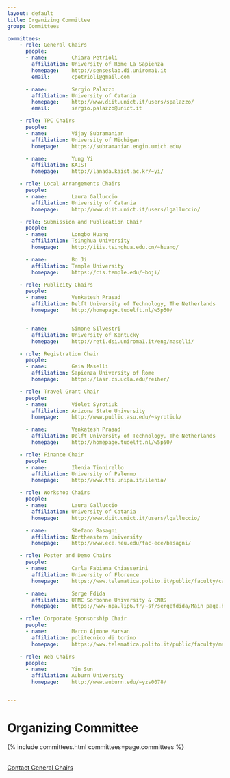 ```yaml
---
layout: default
title: Organizing Committee
group: Committees

committees:
    - role: General Chairs
      people:
      - name:        Chiara Petrioli
        affiliation: University of Rome La Sapienza
        homepage:    http://senseslab.di.uniroma1.it
        email:       cpetrioli@gmail.com

      - name:        Sergio Palazzo
        affiliation: University of Catania
        homepage:    http://www.diit.unict.it/users/spalazzo/
        email:       sergio.palazzo@unict.it

    - role: TPC Chairs
      people:
      - name:        Vijay Subramanian
        affiliation: University of Michigan
        homepage:    https://subramanian.engin.umich.edu/

      - name:        Yung Yi
        affiliation: KAIST
        homepage:    http://lanada.kaist.ac.kr/~yi/

    - role: Local Arrangements Chairs
      people:
      - name:        Laura Galluccio
        affiliation: University of Catania
        homepage:    http://www.diit.unict.it/users/lgalluccio/

    - role: Submission and Publication Chair
      people:
      - name:        Longbo Huang
        affiliation: Tsinghua University
        homepage:    http://iiis.tsinghua.edu.cn/~huang/

      - name:        Bo Ji
        affiliation: Temple University
        homepage:    https://cis.temple.edu/~boji/

    - role: Publicity Chairs
      people:
      - name:        Venkatesh Prasad
        affiliation: Delft University of Technology, The Netherlands
        homepage:    http://homepage.tudelft.nl/w5p50/


      - name:        Simone Silvestri
        affiliation: University of Kentucky
        homepage:    http://reti.dsi.uniroma1.it/eng/maselli/

    - role: Registration Chair
      people:
      - name:        Gaia Maselli
        affiliation: Sapienza University of Rome
        homepage:    https://lasr.cs.ucla.edu/reiher/

    - role: Travel Grant Chair
      people:
      - name:        Violet Syrotiuk
        affiliation: Arizona State University
        homepage:    http://www.public.asu.edu/~syrotiuk/

      - name:        Venkatesh Prasad
        affiliation: Delft University of Technology, The Netherlands
        homepage:    http://homepage.tudelft.nl/w5p50/

    - role: Finance Chair
      people:
      - name:        Ilenia Tinnirello
        affiliation: University of Palermo
        homepage:    http://www.tti.unipa.it/ilenia/

    - role: Workshop Chairs
      people:
      - name:        Laura Galluccio
        affiliation: University of Catania
        homepage:    http://www.diit.unict.it/users/lgalluccio/

      - name:        Stefano Basagni
        affiliation: Northeastern University
        homepage:    http://www.ece.neu.edu/fac-ece/basagni/

    - role: Poster and Demo Chairs
      people:
      - name:        Carla Fabiana Chiasserini
        affiliation: University of Florence
        homepage:    https://www.telematica.polito.it/public/faculty/carla-fabiana-chiasserini

      - name:        Serge Fdida
        affiliation: UPMC Sorbonne University & CNRS
        homepage:    https://www-npa.lip6.fr/~sf/sergefdida/Main_page.html

    - role: Corporate Sponsorship Chair
      people:
      - name:        Marco Ajmone Marsan
        affiliation: politecnico di torino
        homepage:    https://www.telematica.polito.it/public/faculty/marco-ajmone-marsan

    - role: Web Chairs
      people:
      - name:        Yin Sun
        affiliation: Auburn University
        homepage:    http://www.auburn.edu/~yzs0078/


---
```


# Organizing Committee

{% include committees.html committees=page.committees %}

<br/>

<div class="row">
  <div class="col-sm-6 col-sm-offset-3">
    <a href="mailto:cpetrioli@gmail.com,sergio.palazzo@unict.it" class="btn btn-primary btn-block" role="button">Contact General Chairs</a>
  </div>
</div>
